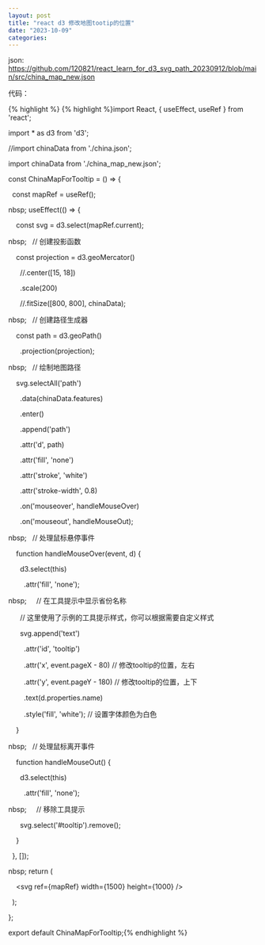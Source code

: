 ```yaml
---
layout: post
title: "react d3 修改地图tootip的位置"
date: "2023-10-09"
categories: 
---
```

<p>json: <a href="https://github.com/120821/react_learn_for_d3_svg_path_20230912/blob/main/src/china_map_new.json">https://github.com/120821/react_learn_for_d3_svg_path_20230912/blob/main/src/china_map_new.json</a></p>

<p>代码：</p>

{% highlight %}
{% highlight %}import React, { useEffect, useRef } from &#39;react&#39;;

import * as d3 from &#39;d3&#39;;

//import chinaData from &#39;./china.json&#39;;

import chinaData from &#39;./china_map_new.json&#39;;

const ChinaMapForTooltip = () =&gt; {

&nbsp; const mapRef = useRef();

nbsp; useEffect(() =&gt; {

&nbsp;&nbsp;&nbsp; const svg = d3.select(mapRef.current);

nbsp;&nbsp;&nbsp; // 创建投影函数

&nbsp;&nbsp;&nbsp; const projection = d3.geoMercator()

&nbsp;&nbsp;&nbsp;&nbsp;&nbsp; //.center([15, 18])

&nbsp;&nbsp;&nbsp;&nbsp;&nbsp; .scale(200)

&nbsp;&nbsp;&nbsp;&nbsp;&nbsp; //.fitSize([800, 800], chinaData);

nbsp;&nbsp;&nbsp; // 创建路径生成器

&nbsp;&nbsp;&nbsp; const path = d3.geoPath()

&nbsp;&nbsp;&nbsp;&nbsp;&nbsp; .projection(projection);

nbsp;&nbsp;&nbsp; // 绘制地图路径

&nbsp;&nbsp;&nbsp; svg.selectAll(&#39;path&#39;)

&nbsp;&nbsp;&nbsp;&nbsp;&nbsp; .data(chinaData.features)

&nbsp;&nbsp;&nbsp;&nbsp;&nbsp; .enter()

&nbsp;&nbsp;&nbsp;&nbsp;&nbsp; .append(&#39;path&#39;)

&nbsp;&nbsp;&nbsp;&nbsp;&nbsp; .attr(&#39;d&#39;, path)

&nbsp;&nbsp;&nbsp;&nbsp;&nbsp; .attr(&#39;fill&#39;, &#39;none&#39;)

&nbsp;&nbsp;&nbsp;&nbsp;&nbsp; .attr(&#39;stroke&#39;, &#39;white&#39;)

&nbsp;&nbsp;&nbsp;&nbsp;&nbsp; .attr(&#39;stroke-width&#39;, 0.8)

&nbsp;&nbsp;&nbsp;&nbsp;&nbsp; .on(&#39;mouseover&#39;, handleMouseOver)

&nbsp;&nbsp;&nbsp;&nbsp;&nbsp; .on(&#39;mouseout&#39;, handleMouseOut);

nbsp;&nbsp;&nbsp; // 处理鼠标悬停事件

&nbsp;&nbsp;&nbsp; function handleMouseOver(event, d) {

&nbsp;&nbsp;&nbsp;&nbsp;&nbsp; d3.select(this)

&nbsp;&nbsp;&nbsp;&nbsp;&nbsp;&nbsp;&nbsp; .attr(&#39;fill&#39;, &#39;none&#39;);

nbsp;&nbsp;&nbsp;&nbsp;&nbsp; // 在工具提示中显示省份名称

&nbsp;&nbsp;&nbsp;&nbsp;&nbsp; // 这里使用了示例的工具提示样式，你可以根据需要自定义样式

&nbsp;&nbsp;&nbsp;&nbsp;&nbsp; svg.append(&#39;text&#39;)

&nbsp;&nbsp;&nbsp;&nbsp;&nbsp;&nbsp;&nbsp; .attr(&#39;id&#39;, &#39;tooltip&#39;)

&nbsp;&nbsp;&nbsp;&nbsp;&nbsp;&nbsp;&nbsp; .attr(&#39;x&#39;, event.pageX - 80) // 修改tooltip的位置，左右

&nbsp;&nbsp;&nbsp;&nbsp;&nbsp;&nbsp;&nbsp; .attr(&#39;y&#39;, event.pageY - 180) // 修改tooltip的位置，上下

&nbsp;&nbsp;&nbsp;&nbsp;&nbsp;&nbsp;&nbsp; .text(d.properties.name)

&nbsp;&nbsp;&nbsp;&nbsp;&nbsp;&nbsp;&nbsp; .style(&#39;fill&#39;, &#39;white&#39;); // 设置字体颜色为白色

&nbsp;&nbsp;&nbsp; }

nbsp;&nbsp;&nbsp; // 处理鼠标离开事件

&nbsp;&nbsp;&nbsp; function handleMouseOut() {

&nbsp;&nbsp;&nbsp;&nbsp;&nbsp; d3.select(this)

&nbsp;&nbsp;&nbsp;&nbsp;&nbsp;&nbsp;&nbsp; .attr(&#39;fill&#39;, &#39;none&#39;);

nbsp;&nbsp;&nbsp;&nbsp;&nbsp; // 移除工具提示

&nbsp;&nbsp;&nbsp;&nbsp;&nbsp; svg.select(&#39;#tooltip&#39;).remove();

&nbsp;&nbsp;&nbsp; }

&nbsp; }, []);

nbsp; return (

&nbsp;&nbsp;&nbsp; &lt;svg ref={mapRef} width={1500} height={1000} /&gt;

&nbsp; );

};

export default ChinaMapForTooltip;{% endhighlight %}

<p>&nbsp;</p>

